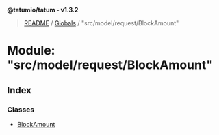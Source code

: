 **@tatumio/tatum - v1.3.2**

> [README](../README.md) / [Globals](../globals.md) / "src/model/request/BlockAmount"

# Module: "src/model/request/BlockAmount"

## Index

### Classes

* [BlockAmount](../classes/_src_model_request_blockamount_.blockamount.md)
